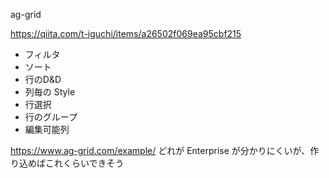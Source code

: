 ag-grid

https://qiita.com/t-iguchi/items/a26502f069ea95cbf215

- フィルタ
- ソート
- 行のD&D
- 列毎の Style
- 行選択
- 行のグループ
- 編集可能列

https://www.ag-grid.com/example/
どれが Enterprise が分かりにくいが、作り込めばこれくらいできそう
